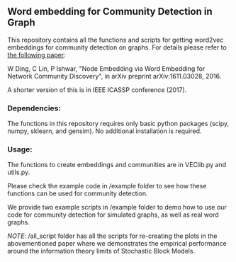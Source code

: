 ## Word embedding for Community Detection in Graph

This repository contains all the functions and scripts for getting word2vec embeddings for community detection on graphs. For details please refer to [the following paper](https://arxiv.org/abs/1611.03028):

W Ding, C Lin, P Ishwar, "Node Embedding via Word Embedding for Network Community Discovery", in arXiv preprint arXiv:1611.03028, 2016. 

A shorter version of this is in IEEE ICASSP conference (2017). 


### Dependencies:

The functions in this repository requires only basic python packages (scipy, numpy, sklearn, and gensim). No additional installation is required. 

### Usage:

The functions to create embeddings and communities are in VEClib.py and utils.py. 

Please check the example code in /example folder to see how these functions can be used for community detection. 

We provide two example scripts in /example folder to demo how to use our code for community detection for simulated graphs, as well as real word graphs. 

*NOTE*: /all_script folder has all the scripts for re-creating the plots in the abovementioned paper where we demonstrates the empirical performance around the information theory limits of Stochastic Block Models. 